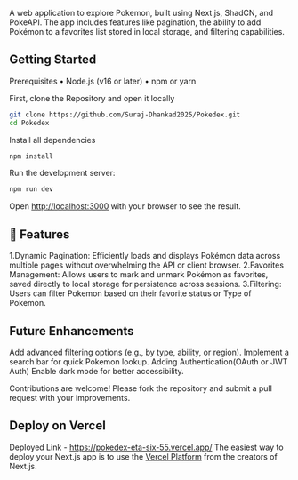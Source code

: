 A web application to explore Pokemon, built using Next.js, ShadCN, and PokeAPI. The app includes features like pagination, the ability to add Pokémon to a favorites list stored in local storage, and filtering capabilities.

## Getting Started
Prerequisites
	•	Node.js (v16 or later)
	•	npm or yarn
 
First, clone the Repository and open it locally 
 ```bash
git clone https://github.com/Suraj-Dhankad2025/Pokedex.git
cd Pokedex
```
Install all dependencies
```bash
npm install
```
Run the development server:
```bash
npm run dev
```
Open [http://localhost:3000](http://localhost:3000) with your browser to see the result.


## 🚀 Features
1.Dynamic Pagination: Efficiently loads and displays Pokémon data across multiple pages without overwhelming the API or client browser.
2.Favorites Management: Allows users to mark and unmark Pokémon as favorites, saved directly to local storage for persistence across sessions.
3.Filtering: Users can filter Pokemon based on their favorite status or Type of Pokemon.
       
## Future Enhancements
  Add advanced filtering options (e.g., by type, ability, or region).
  Implement a search bar for quick Pokemon lookup.
  Adding Authentication(OAuth or JWT Auth)
  Enable dark mode for better accessibility.

Contributions are welcome! Please fork the repository and submit a pull request with your improvements.

## Deploy on Vercel
Deployed Link - https://pokedex-eta-six-55.vercel.app/
The easiest way to deploy your Next.js app is to use the [Vercel Platform](https://vercel.com/new?utm_medium=default-template&filter=next.js&utm_source=create-next-app&utm_campaign=create-next-app-readme) from the creators of Next.js.


